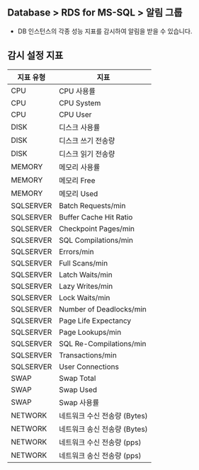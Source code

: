 ## Database > RDS for MS-SQL > 알림 그룹

- DB 인스턴스의 각종 성능 지표를 감시하여 알림을 받을 수 있습니다.

## 감시 설정 지표
| 지표 유형 | 지표 |
| - | - | 
| CPU | CPU 사용률 | 
| CPU | CPU System | 
| CPU | CPU User |
| DISK | 디스크 사용률 | 
| DISK | 디스크 쓰기 전송량 |
| DISK | 디스크 읽기 전송량 | 
| MEMORY | 메모리 사용률 |
| MEMORY | 메모리 Free |
| MEMORY | 메모리 Used | 
| SQLSERVER | Batch Requests/min | 
| SQLSERVER | Buffer Cache Hit Ratio |
| SQLSERVER | Checkpoint Pages/min | 
| SQLSERVER | SQL Compilations/min | 
| SQLSERVER | Errors/min |
| SQLSERVER | Full Scans/min | 
| SQLSERVER | Latch Waits/min | 
| SQLSERVER | Lazy Writes/min |
| SQLSERVER | Lock Waits/min | 
| SQLSERVER | Number of Deadlocks/min | 
| SQLSERVER | Page Life Expectancy | 
| SQLSERVER | Page Lookups/min | 
| SQLSERVER | SQL Re-Compilations/min | 
| SQLSERVER | Transactions/min |
| SQLSERVER | User Connections |
| SWAP | Swap Total | 
| SWAP | Swap Used |
| SWAP | Swap 사용률 | 
| NETWORK | 네트워크 수신 전송량 (Bytes) | 
| NETWORK | 네트워크 송신 전송량 (Bytes) |
| NETWORK | 네트워크 수신 전송량 (pps) |
| NETWORK | 네트워크 송신 전송량 (pps) |
